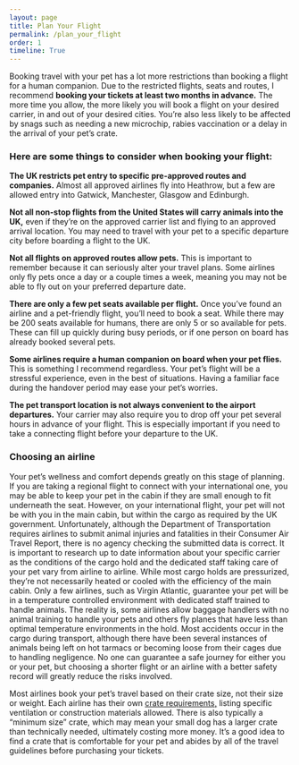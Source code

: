 ```yaml
---
layout: page
title: Plan Your Flight
permalink: /plan_your_flight
order: 1
timeline: True
---
```

Booking travel with your pet has a lot more restrictions than booking a flight for a human companion.  Due to the restricted flights, seats and routes, I recommend <b>booking your tickets at least two months in advance.</b>  The more time you allow, the more likely you will book a flight on your desired carrier, in and out of your desired cities.  You’re also less likely to be affected by snags such as needing a new microchip, rabies vaccination or a delay in the arrival of your pet’s crate.

<h3>Here are some things to consider when booking your flight:</h3>

<b>The UK restricts pet entry to specific pre-approved routes and companies.</b>  Almost all approved airlines fly into Heathrow, but a few are allowed entry into Gatwick, Manchester, Glasgow and Edinburgh.  

<b>Not all non-stop flights from the United States will carry animals into the UK,</b> even if they’re on the approved carrier list and flying to an approved arrival location.  You may need to travel with your pet to a specific departure city before boarding a flight to the UK.  

<b>Not all flights on approved routes allow pets.</b>  This is important to remember because it can seriously alter your travel plans.  Some airlines only fly pets once a day or a couple times a week, meaning you may not be able to fly out on your preferred departure date.

<b>There are only a few pet seats available per flight.</b>  Once you’ve found an airline and a pet-friendly flight, you’ll need to book a seat.  While there may be 200 seats available for humans, there are only 5 or so available for pets.  These can fill up quickly during busy periods, or if one person on board has already booked several pets.
  
<b>Some airlines require a human companion on board when your pet flies.</b>  This is something I recommend regardless.  Your pet’s flight will be a stressful experience, even in the best of situations.  Having a familiar face during the handover period may ease your pet’s worries.

<b>The pet transport location is not always convenient to the airport departures.</b>  Your carrier may also require you to drop off your pet several hours in advance of your flight.  This is especially important if you need to take a connecting flight before your departure to the UK.  

<h3>Choosing an airline</h3>

Your pet’s wellness and comfort depends greatly on this stage of planning.  If you are taking a regional flight to connect with your international one, you may be able to keep your pet in the cabin if they are small enough to fit underneath the seat.  However, on your international flight, your pet will not be with you in the main cabin, but within the cargo as required by the UK government.  Unfortunately, although the Department of Transportation requires airlines to submit animal injuries and fatalities in their Consumer Air Travel Report, there is no agency checking the submitted data is correct.  It is important to research up to date information about your specific carrier as the conditions of the cargo hold and the dedicated staff taking care of your pet vary from airline to airline.  While most cargo holds are pressurized, they’re not necessarily heated or cooled with the efficiency of the main cabin.  Only a few airlines, such as Virgin Atlantic, guarantee your pet will be in a temperature controlled environment with dedicated staff trained to handle animals.  The reality is, some airlines allow baggage handlers with no animal training to handle your pets and others fly planes that have less than optimal temperature environments in the hold.  Most accidents occur in the cargo during transport, although there have been several instances of animals being left on hot tarmacs or becoming loose from their cages due to handling negligence.  No one can guarantee a safe journey for either you or your pet, but choosing a shorter flight or an airline with a better safety record will greatly reduce the risks involved.

Most airlines book your pet’s travel based on their crate size, not their size or weight.  Each airline has their own <a href="/buying-a-crate">crate requirements,</a> listing specific ventilation or construction materials allowed.  There is also typically a “minimum size” crate, which may mean your small dog has a larger crate than technically needed, ultimately costing more money.  It’s a good idea to find a crate that is comfortable for your pet and abides by all of the travel guidelines before purchasing your tickets.
